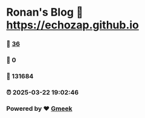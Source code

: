 # Ronan's Blog :link: https://echozap.github.io 
### :page_facing_up: [36](https://echozap.github.io/tag.html) 
### :speech_balloon: 0 
### :hibiscus: 131684 
### :alarm_clock: 2025-03-22 19:02:46 
### Powered by :heart: [Gmeek](https://github.com/Meekdai/Gmeek)

